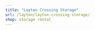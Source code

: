 ```yaml
---
title: "Layton Crossing Storage"
url: /layton/layton-crossing-storage/
shop: storage rental
---
```

